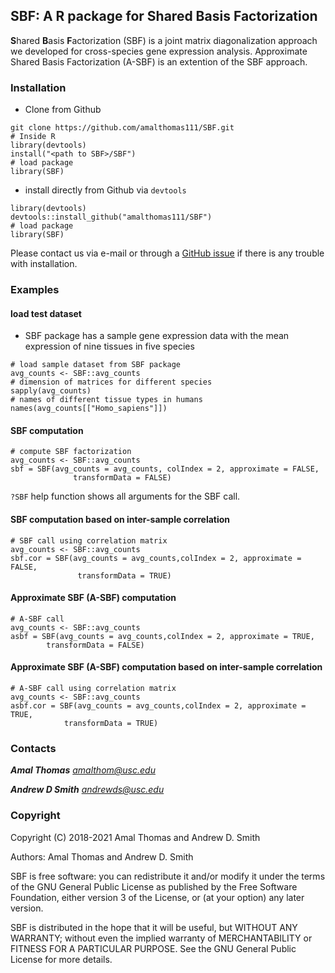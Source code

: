 ## SBF: A R package for **S**hared **B**asis **F**actorization

**S**hared **B**asis **F**actorization (SBF) is a joint matrix diagonalization
approach we developed for cross-species gene expression analysis.
Approximate Shared Basis Factorization (A-SBF) is an extention of the SBF
approach.

### Installation
- Clone from Github
```
git clone https://github.com/amalthomas111/SBF.git
# Inside R
library(devtools)
install("<path to SBF>/SBF")
# load package
library(SBF)
```
- install directly from Github via `devtools`
```
library(devtools)
devtools::install_github("amalthomas111/SBF")
# load package
library(SBF)
```

Please contact us via e-mail or through
a [GitHub issue](https://github.com/amalthomas111/SBF/issues)
if there is any trouble with installation.

### Examples

#### load test dataset

- SBF package has a sample gene expression data with the mean expression of
nine tissues in five species

```
# load sample dataset from SBF package
avg_counts <- SBF::avg_counts
# dimension of matrices for different species
sapply(avg_counts)
# names of different tissue types in humans
names(avg_counts[["Homo_sapiens"]])
```

#### SBF computation

```
# compute SBF factorization
avg_counts <- SBF::avg_counts
sbf = SBF(avg_counts = avg_counts, colIndex = 2, approximate = FALSE,
              transformData = FALSE)
```
`?SBF` help function shows all arguments for the SBF call.

#### SBF computation based on inter-sample correlation

```
# SBF call using correlation matrix
avg_counts <- SBF::avg_counts
sbf.cor = SBF(avg_counts = avg_counts,colIndex = 2, approximate = FALSE,
               transformData = TRUE)
```

#### Approximate SBF (A-SBF) computation

```
# A-SBF call
avg_counts <- SBF::avg_counts
asbf = SBF(avg_counts = avg_counts,colIndex = 2, approximate = TRUE,
        transformData = FALSE)
````

#### Approximate SBF (A-SBF) computation based on inter-sample correlation

````
# A-SBF call using correlation matrix
avg_counts <- SBF::avg_counts
asbf.cor = SBF(avg_counts = avg_counts,colIndex = 2, approximate = TRUE,
            transformData = TRUE)
````

### Contacts ###

***Amal Thomas*** *amalthom@usc.edu*

***Andrew D Smith*** *andrewds@usc.edu*


### Copyright ###

Copyright (C) 2018-2021  Amal Thomas and Andrew D. Smith

Authors: Amal Thomas and Andrew D. Smith

SBF is free software: you can redistribute it and/or modify it under
the terms of the GNU General Public License as published by the Free
Software Foundation, either version 3 of the License, or (at your
option) any later version.

SBF is distributed in the hope that it will be useful, but WITHOUT
ANY WARRANTY; without even the implied warranty of MERCHANTABILITY or
FITNESS FOR A PARTICULAR PURPOSE.  See the GNU General Public License
for more details.
